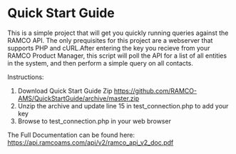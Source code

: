 # Quick Start Guide
This is a simple project that will get you quickly running queries against the RAMCO API. The only prequisites for this project are a webserver that supports PHP and cURL.After entering the key you recieve from your RAMCO Product Manager, this script will poll the API for a list of all entities in the system, and then perform a simple query on all contacts.

Instructions:
1) Download Quick Start Guide Zip https://github.com/RAMCO-AMS/QuickStartGuide/archive/master.zip
2) Unzip the archive and update line 15 in test_connection.php to add your key
3) Browse to test_connection.php in your web browser


The Full Documentation can be found here:
https://api.ramcoams.com/api/v2/ramco_api_v2_doc.pdf


